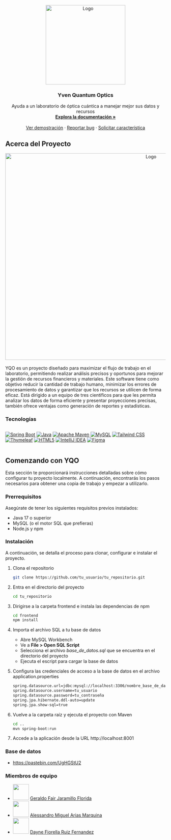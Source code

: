 <!-- INICIO DE LA DOCUMENTACIÓN DEL PROYECTO -->
<br />
<div align="center">
  <a href="https://github.com/Los-Malditos-del-i03-Ciclo-V/yven-quantums-optics">
    <img src="https://i.imgur.com/NYzNmSM.png" alt="Logo" width="250" height="250">
  </a>

  <h3 align="center">Yven Quantum Optics</h3>

  <p align="center">
    Ayuda a un laboratorio de óptica cuántica a manejar mejor sus datos y recursos
    <br />
    <a href="https://github.com/Los-Malditos-del-i03-Ciclo-V/yven-quantums-optics"><strong>Explora la documentación »</strong></a>
    <br />
    <br />
    <a href="https://github.com/Los-Malditos-del-i03-Ciclo-V/yven-quantums-optics">Ver demostración</a>
    ·
    <a href="https://github.com/Los-Malditos-del-i03-Ciclo-V/yven-quantums-optics/issues/new?assignees=&labels=bug%2C+enhancement&projects=&template=reportar-bug-%F0%9F%90%9E.md&title=">Reportar bug</a>
    ·
    <a href="https://github.com/Los-Malditos-del-i03-Ciclo-V/yven-quantums-optics/issues/new?assignees=&labels=enhancement&projects=&template=solicitar-nueva-caracter%C3%ADstica-%E2%9C%A8.md&title=">Solicitar característica</a>
  </p>
</div>

<!-- ACERCA DEL PROYECTO -->
## Acerca del Proyecto
<div align="center">
  <a href="https://github.com/Los-Malditos-del-i03-Ciclo-V/yven-quantums-optics">
    <img src="https://i.imgur.com/ZbGfGgk.png" alt="Logo" width="900" height="650">
  </a>
</div>
<br>
YQO es un proyecto diseñado para maximizar el flujo de trabajo en el laboratorio, permitiendo realizar análisis precisos y oportunos para mejorar la gestión de recursos financieros y materiales. Este software tiene como objetivo reducir la cantidad de trabajo humano, minimizar los errores de procesamiento de datos y garantizar que los recursos se utilicen de forma eficaz. Está dirigido a un equipo de tres científicos para que les permita analizar los datos de forma eficiente y presentar proyecciones precisas, también ofrece ventajas como generación de reportes y estadísticas.

### Tecnologías
<div style="display: flex; flex-wrap: wrap; justify-content: center;">

  [![Spring Boot](https://img.shields.io/badge/Spring%20Boot-6DB33F?style=for-the-badge&logo=springboot&logoColor=white)](https://spring.io/projects/spring-boot)
  [![Java](https://img.shields.io/badge/java-%23ED8B00.svg?style=for-the-badge&logo=openjdk&logoColor=white)](https://www.oracle.com/java/technologies/downloads/)
  [![Apache Maven](https://img.shields.io/badge/Apache%20Maven-C71A36?style=for-the-badge&logo=Apache%20Maven&logoColor=white)](https://maven.apache.org/)
  [![MySQL](https://img.shields.io/badge/-MySQL-4479A1?style=for-the-badge&logo=mysql&labelColor=4479A1&logoColor=FFF)](https://dev.mysql.com/downloads/workbench/)
  [![Tailwind CSS](https://img.shields.io/badge/Tailwind_CSS-grey?style=for-the-badge&logo=tailwind-css&logoColor=38B2AC)](https://tailwindcss.com/)
  [![Thymeleaf](https://img.shields.io/badge/Thymeleaf-%23005C0F.svg?style=for-the-badge&logo=Thymeleaf&logoColor=white)](https://www.thymeleaf.org/)
  [![HTML5](https://img.shields.io/badge/html5-%23E34F26.svg?style=for-the-badge&logo=html5&logoColor=white)](https://developer.mozilla.org/en-US/docs/Web/HTML)
  [![IntelliJ IDEA](https://img.shields.io/badge/IntelliJIDEA-000000.svg?style=for-the-badge&logo=intellij-idea&logoColor=white)](https://www.jetbrains.com/idea/download/)
  [![Figma](https://img.shields.io/badge/figma-%239400D3.svg?style=for-the-badge&logo=figma&logoColor=white)](https://www.figma.com/downloads/)

</div>

<!-- GETTING STARTED -->
## Comenzando con YQO

Esta sección te proporcionará instrucciones detalladas sobre cómo configurar tu proyecto localmente. A continuación, encontrarás los pasos necesarios para obtener una copia de trabajo y empezar a utilizarlo.

### Prerrequisitos

Asegúrate de tener los siguientes requisitos previos instalados:
* Java 17 o superior
* MySQL (o el motor SQL que prefieras)
* Node.js y npm

### Instalación

A continuación, se detalla el proceso para clonar, configurar e instalar el proyecto.

1. Clona el repositorio
   ```sh
   git clone https://github.com/tu_usuario/tu_repositorio.git
   ```
   
2. Entra en el directorio del proyecto
   ```sh
   cd tu_repositorio
   ```
   
3. Dirigirse a la carpeta frontend e instala las dependencias de npm
   ```sh
   cd frontend
   npm install
   ```
   
5. Importa el archivo SQL a tu base de datos
   - Abre MySQL Workbench
   - Ve a **File > Open SQL Script**
   - Selecciona el archivo _base_de_datos.sql_ que se encuentra en el directorio del proyecto
   - Ejecuta el escript para cargar la base de datos
  
6. Configura las credenciales de acceso a la base de datos en el archivo application.properties
   ```sh
   spring.datasource.url=jdbc:mysql://localhost:3306/nombre_base_de_datos
   spring.datasource.username=tu_usuario
   spring.datasource.password=tu_contraseña
   spring.jpa.hibernate.ddl-auto=update
   spring.jpa.show-sql=true
   ```
   
8. Vuelve a la carpeta raíz y ejecuta el proyecto con Maven
   ```sh
   cd ..
   mvn spring-boot:run
   ```
   
9. Accede a la aplicación desde la URL http://localhost:8001

### Base de datos
- https://pastebin.com/UgHGStU2

### Miembros de equipo
- <img src="https://i.imgur.com/TszSrEx.jpeg" width="50" height="50"/> [Geraldo Fair Jaramillo Florida](https://github.com/Geraldow)
- <img src="https://i.imgur.com/iQaXHnb.jpeg" width="50" height="50"/> [Alessandro Miguel Arias Marquina](https://github.com/76287712)
- <img src="https://i.imgur.com/xYIFOqK.png" width="50" height="50"/> [Dayne Fiorella Ruiz Fernandez](https://github.com/73987271)
  
